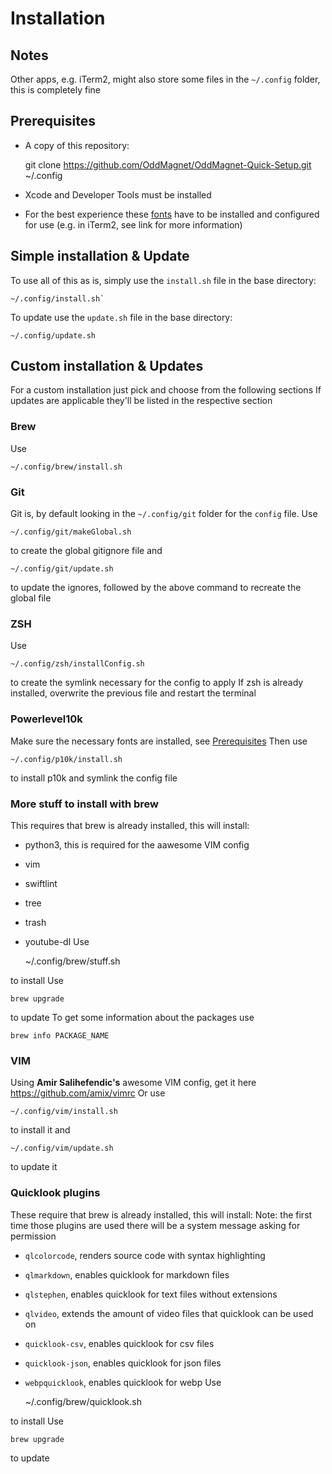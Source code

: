 # Installation
## Notes
Other apps, e.g. iTerm2, might also store some files in the `~/.config` folder, this is completely fine

## Prerequisites
- A copy of this repository: 

	git clone https://github.com/OddMagnet/OddMagnet-Quick-Setup.git ~/.config
    
- Xcode and Developer Tools must be installed
- For the best experience these [fonts]( https://github.com/romkatv/powerlevel10k#meslo-nerd-font-patched-for-powerlevel10k) have to be installed and configured for use (e.g. in iTerm2, see link for more information)

## Simple installation & Update
To use all of this as is, simply use the `install.sh` file in the base directory:

	~/.config/install.sh`
    
To update use the `update.sh` file in the base directory:

	~/.config/update.sh
    
    
## Custom installation & Updates
For a custom installation just pick and choose from the following sections
If updates are applicable they'll be listed in the respective section

### Brew
Use 

	~/.config/brew/install.sh
 
    
### Git
Git is, by default looking in the `~/.config/git` folder for the `config` file.
Use 

	~/.config/git/makeGlobal.sh
 
to create the global gitignore file
and 

	~/.config/git/update.sh
 
to update the ignores, followed by the above command to recreate the global file


### ZSH
Use 

	~/.config/zsh/installConfig.sh
 
to create the symlink necessary for the config to apply
If zsh is already installed, overwrite the previous file and restart the terminal

### Powerlevel10k
Make sure the necessary fonts are installed, see [Prerequisites](#prerequisites)
Then use 

	~/.config/p10k/install.sh
 
to install p10k and symlink the config file

### More stuff to install with brew
This requires that brew is already installed, this will install:
- python3, this is required for the aawesome VIM config
- vim
- swiftlint 
- tree 
- trash 
- youtube-dl
Use 

	~/.config/brew/stuff.sh
 
to install
Use 

	brew upgrade
 
to update
To get some information about the packages use 

	brew info PACKAGE_NAME


### VIM
Using **Amir Salihefendic's** awesome VIM config, get it here https://github.com/amix/vimrc
Or use 

	~/.config/vim/install.sh
 
to install it 
and 

	~/.config/vim/update.sh
 
to update it

### Quicklook plugins
These require that brew is already installed, this will install:
Note: the first time those plugins are used there will be a system message asking for permission
- `qlcolorcode`, renders source code with syntax highlighting
- `qlmarkdown`, enables quicklook for markdown files
- `qlstephen`, enables quicklook for text files without extensions
- `qlvideo`, extends the amount of video files that quicklook can be used on
- `quicklook-csv`, enables quicklook for csv files
- `quicklook-json`, enables quicklook for json files
- `webpquicklook`, enables quicklook for webp
Use 

	~/.config/brew/quicklook.sh
 
to install
Use 

	brew upgrade
 
to update
